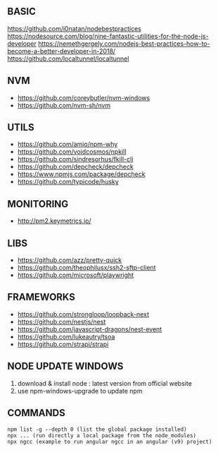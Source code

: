 
## BASIC
https://github.com/i0natan/nodebestpractices
https://nodesource.com/blog/nine-fantastic-utilities-for-the-node-js-developer
https://nemethgergely.com/nodejs-best-practices-how-to-become-a-better-developer-in-2018/
https://github.com/localtunnel/localtunnel

## NVM
- https://github.com/coreybutler/nvm-windows
- https://github.com/nvm-sh/nvm

## UTILS

- https://github.com/amio/npm-why
- https://github.com/voidcosmos/npkill
- https://github.com/sindresorhus/fkill-cli
- https://github.com/depcheck/depcheck
- https://www.npmjs.com/package/depcheck
- https://github.com/typicode/husky

## MONITORING
- http://pm2.keymetrics.io/

## LIBS
- https://github.com/azz/pretty-quick
- https://github.com/theophilusx/ssh2-sftp-client
- https://github.com/microsoft/playwright

## FRAMEWORKS
- https://github.com/strongloop/loopback-next
- https://github.com/nestjs/nest
- https://github.com/javascript-dragons/nest-event
- https://github.com/lukeautry/tsoa
- https://github.com/strapi/strapi

## NODE UPDATE WINDOWS

1. download & install node : latest version from official website
2. use npm-windows-upgrade to update npm

## COMMANDS

```
npm list -g --depth 0 (list the global package installed)
npx ... (run directly a local package from the node_modules)
npx ngcc (example to run angular ngcc in an angular (v9) project)
```